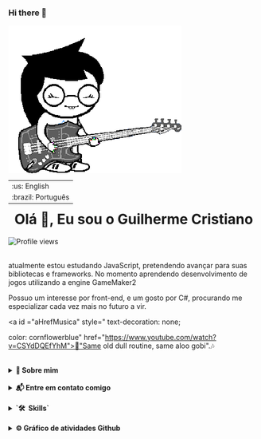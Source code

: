 ### Hi there 👋

<img  style='display: flex; justify-content: center; align-itens: center'  src='./img/jadeharley-jade.gif'  alt = 'jade-harley-gif' />

<table  align="right">

<tr><td><ahref="./README_EN.md">:us: English</a></td></tr>

<tr><td><ahref="./README.md">:brazil: Português</a></td></tr>

</table>

<h1  align="center">Olá 👋, Eu sou o Guilherme Cristiano</h1>

<div  style="display: flex; align-itens: center; justify-content: space-between">

<img  src="https://komarev.com/ghpvc/?username=sowinghustle&color=yellow"  alt="Profile views">

</div>

<br />

<p>atualmente estou estudando JavaScript, pretendendo avançar para suas bibliotecas e frameworks. No momento aprendendo desenvolvimento de jogos utilizando a engine GameMaker2

Possuo um interesse por front-end, e um gosto por C#, procurando me especializar cada vez mais no futuro a vir.

<a id ="aHrefMusica" style=" text-decoration: none;

color: cornflowerblue" href="https://www.youtube.com/watch?v=CSYdDQEfYhM">🎵"Same old dull routine, same aloo gobi".🎶</a>

</p>

<br />

<details>

<summary><strong>👤 Sobre mim</strong></summary>

- 🔥 Estudante de Análise e Desenvolvimento de Sistemas

- 🗣️ Inglês avançado

</details>

<br />

<details>

<summary><strong>📬 Entre em contato comigo</strong></summary>

<div style="display: inline_block">

<br />

<a href = "mailto:guilhermemaia_1404@hotmail.com"><img src="https://img.shields.io/badge/Gmail-D14836?style=for-the-badge&amp;logo=Gmail&amp;logoColor=white" alt="gmail">
</a>

<a href="https://www.instagram.com/guilherme.cmds/"><img src="https://img.shields.io/badge/Instagram-E4405F?style=for-the-badge&amp;logo=instagram&amp;logoColor=white" alt="instagram">
</a>

<a href = "https://br.linkedin.com/in/guilherme-c-4653b0241/pt"><img src="https://img.shields.io/badge/Linkedin-0077B5?style=for-the-badge&amp;logo=LinkedIn&amp;logoColor=white" alt="linked-in">
</a>

</div>

</details>

<br />

<details>

<summary><strong>`🛠 &nbsp;Skills`</strong></summary>

<br />

- Linguagens

<div style="display: inline_block">

<img align="center" alt="PHP" height="30" width="40" src="https://raw.githubusercontent.com/devicons/devicon/master/icons/php/php-original.svg"/>

<img align="center" alt="CSHARP" height="30" width="40" src="https://raw.githubusercontent.com/devicons/devicon/master/icons/csharp/csharp-original.svg" />

</div>

<br />

- Frontend

<div style="display: inline_block">

<img align="center" alt="HTML" height="30" width="40" src="https://raw.githubusercontent.com/devicons/devicon/master/icons/html5/html5-original.svg" />

<img align="center" alt="CSS" height="30" width="40" src="https://raw.githubusercontent.com/devicons/devicon/master/icons/css3/css3-original.svg" />

</div>

<br />

- Backend

<div style="display: inline_block">

<img align="center" alt="Mysql" height="32" width="42" src="https://cdn.jsdelivr.net/gh/devicons/devicon/icons/mysql/mysql-original.svg" />

</div>

<br />

- Outras tecnologias

<div style="display: inline_block">

<img align="center" alt="Git" height="30" width="40" src="https://cdn.jsdelivr.net/gh/devicons/devicon/icons/git/git-original.svg" />

</div>

</details>

<br />

<details>

<summary><strong>⚙️ Gráfico de atividades Github</strong></summary>

<div  align="center">

<br>

<div align="center">

<img src="https://github-profile-summary-cards.vercel.app/api/cards/stats?username=sowinghustle&theme=radical%2">

</div>

<br>

<div align="center">

<img src = "https://github-profile-summary-cards.vercel.app/api/cards/repos-per-language?username=sowinghustle&amp;theme=radical">
<img src = "https://github-profile-summary-cards.vercel.app/api/cards/most-commit-language?username=sowinghustle&amp;theme=radical">

</div>

<br>

<div align="center">

<img src = "https://github-profile-summary-cards.vercel.app/api/cards/profile-details?username=sowinghustle&amp;theme=radical">

</div>

<br>

</div>

</details>
